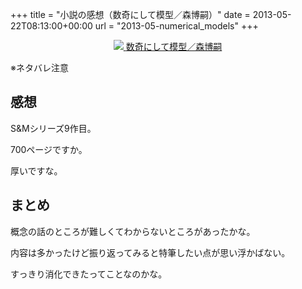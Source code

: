 +++
title = "小説の感想（数奇にして模型／森博嗣）"
date = 2013-05-22T08:13:00+00:00
url = "2013-05-numerical_models"
+++

<div style="text-align: center;">
  <a href="http://www.amazon.co.jp/gp/product/4062731940/ref=as_li_ss_il?ie=UTF8&#038;camp=247&#038;creative=7399&#038;creativeASIN=4062731940&#038;linkCode=as2&#038;tag=5000164-22"><img border="0" src="http://ws-fe.amazon-adsystem.com/widgets/q?_encoding=UTF8&#038;ASIN=4062731940&#038;Format=_SL160_&#038;ID=AsinImage&#038;MarketPlace=JP&#038;ServiceVersion=20070822&#038;WS=1&#038;tag=5000164-22" />  
<span>数奇にして模型／森博嗣</span></a><img src="http://ir-jp.amazon-adsystem.com/e/ir?t=5000164-22&#038;l=as2&#038;o=9&#038;a=4062731940" width="1" height="1" border="0" alt="" style="border:none !important; margin:0px !important;" />
</div>

※ネタバレ注意

## 感想

S&#038;Mシリーズ9作目。

700ページですか。

厚いですな。

## まとめ

概念の話のところが難しくてわからないところがあったかな。

内容は多かったけど振り返ってみると特筆したい点が思い浮かばない。

すっきり消化できたってことなのかな。